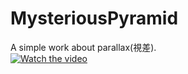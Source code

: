 # MysteriousPyramid
A simple work about parallax(視差).  
[![Watch the video](https://img.youtube.com/vi/jlwVb34Px2Q/maxresdefault.jpg)](https://youtu.be/jlwVb34Px2Q)
